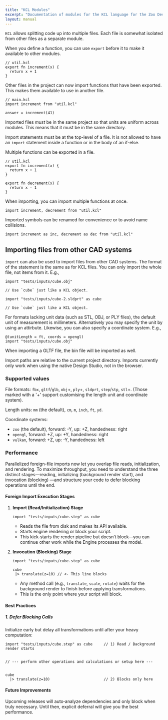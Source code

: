 ```yaml
---
title: "KCL Modules"
excerpt: "Documentation of modules for the KCL language for the Zoo Design Studio."
layout: manual
---
```


`KCL` allows splitting code up into multiple files.  Each file is somewhat
isolated from other files as a separate module.

When you define a function, you can use `export` before it to make it available
to other modules.

```
// util.kcl
export fn increment(x) {
  return x + 1
}
```

Other files in the project can now import functions that have been exported.
This makes them available to use in another file.

```norun
// main.kcl
import increment from "util.kcl"

answer = increment(41)
```

Imported files _must_ be in the same project so that units are uniform across
modules. This means that it must be in the same directory.

Import statements must be at the top-level of a file. It is not allowed to have
an `import` statement inside a function or in the body of an if-else.

Multiple functions can be exported in a file.

```
// util.kcl
export fn increment(x) {
  return x + 1
}

export fn decrement(x) {
  return x - 1
}
```

When importing, you can import multiple functions at once.

```norun
import increment, decrement from "util.kcl"
```

Imported symbols can be renamed for convenience or to avoid name collisions.

```norun
import increment as inc, decrement as dec from "util.kcl"
```

## Importing files from other CAD systems

`import` can also be used to import files from other CAD systems. The format of the statement is the
same as for KCL files. You can only import the whole file, not items from it. E.g.,

```norun
import "tests/inputs/cube.obj"

// Use `cube` just like a KCL object.
```

```
import "tests/inputs/cube-2.sldprt" as cube

// Use `cube` just like a KCL object.
```

For formats lacking unit data (such as STL, OBJ, or PLY files), the default
unit of measurement is millimeters. Alternatively you may specify the unit
by using an attirbute. Likewise, you can also specify a coordinate system. E.g.,

```
@(unitLength = ft, coords = opengl)
import "tests/inputs/cube.obj"
```

When importing a GLTF file, the bin file will be imported as well.

Import paths are relative to the current project directory. Imports currently only work when
using the native Design Studio, not in the browser.

### Supported values

File formats: `fbx`, `gltf`/`glb`, `obj`+, `ply`+, `sldprt`, `step`/`stp`, `stl`+. (Those marked with a
'+' support customising the length unit and coordinate system).

Length units: `mm` (the default), `cm`, `m`, `inch`, `ft`, `yd`.

Coordinate systems:

- `zoo` (the default), forward: -Y, up: +Z, handedness: right
- `opengl`, forward: +Z, up: +Y, handedness: right
- `vulkan`, forward: +Z, up: -Y, handedness: left

### Performance

Parallelized foreign-file imports now let you overlap file reads, initialization,
and rendering. To maximize throughput, you need to understand the three distinct
stages—reading, initializing (background render start), and invocation (blocking)
—and structure your code to defer blocking operations until the end.

#### Foreign Import Execution Stages

1. **Import (Read/Initialization) Stage**  
   ```
   import "tests/inputs/cube.step" as cube
   ```  
   - Reads the file from disk and makes its API available.  
   - Starts engine rendering or block your script.
   - This kick‑starts the render pipeline but doesn’t block—you can continue other work while the Engine processes the model.

2. **Invocation (Blocking) Stage**  
   ```
   import "tests/inputs/cube.step" as cube

   cube
    |> translate(z=10) // <- This line blocks
   ```  
   - Any method call (e.g., `translate`, `scale`, `rotate`) waits for the background render to finish before applying transformations.  
   - This is the only point where your script will block.

#### Best Practices

##### 1. Defer Blocking Calls
Initialize early but delay all transformations until after your heavy computation:
```kcl
import "tests/inputs/cube.step" as cube     // 1) Read / Background render starts


// --- perform other operations and calculations or setup here ---


cube
  |> translate(z=10)                        // 2) Blocks only here
```

#### Future Improvements

Upcoming releases will auto‑analyze dependencies and only block when truly necessary. Until then, explicit deferral will give you the best performance.


